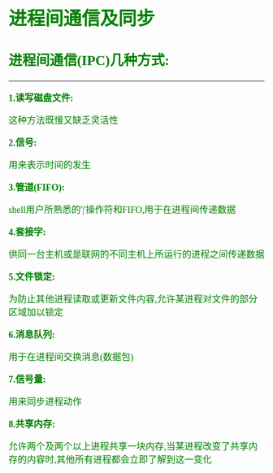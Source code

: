 <font size=4 color=green face="微软雅黑">

# 进程间通信及同步

## 进程间通信(IPC)几种方式:

------------------------------------


**1.读写磁盘文件:**

这种方法既慢又缺乏灵活性

**2.信号:**

用来表示时间的发生

**3.管道(FIFO):**

shell用户所熟悉的'|'操作符和FIFO,用于在进程间传递数据

**4.套接字:**

供同一台主机或是联网的不同主机上所运行的进程之间传递数据

**5.文件锁定:**

为防止其他进程读取或更新文件内容,允许某进程对文件的部分区域加以锁定

**6.消息队列:**

用于在进程间交换消息(数据包)

**7.信号量:**
	
用来同步进程动作

**8.共享内存:**

允许两个及两个以上进程共享一块内存,当某进程改变了共享内存的内容时,其他所有进程都会立即了解到这一变化



